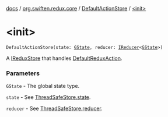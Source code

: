 [docs](../../index.md) / [org.swiften.redux.core](../index.md) / [DefaultActionStore](index.md) / [&lt;init&gt;](./-init-.md)

# &lt;init&gt;

`DefaultActionStore(state: `[`GState`](index.md#GState)`, reducer: `[`IReducer`](../-i-reducer.md)`<`[`GState`](index.md#GState)`>)`

A [IReduxStore](../-i-redux-store.md) that handles [DefaultReduxAction](../-default-redux-action/index.md).

### Parameters

`GState` - The global state type.

`state` - See [ThreadSafeStore.state](../-thread-safe-store/state.md).

`reducer` - See [ThreadSafeStore.reducer](../-thread-safe-store/reducer.md).